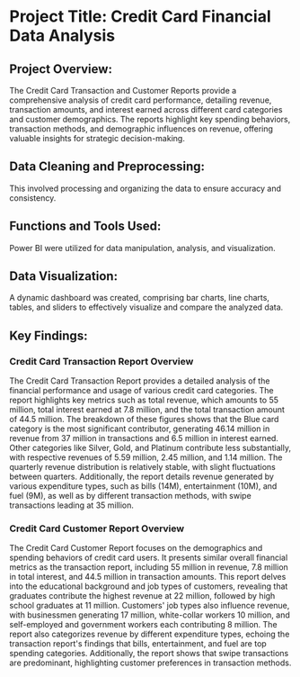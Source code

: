# Project Title: Credit Card Financial Data Analysis

## Project Overview:
The Credit Card Transaction and Customer Reports provide a comprehensive analysis of credit card performance, detailing revenue, transaction amounts, and interest earned across different card categories and customer demographics. The reports highlight key spending behaviors, transaction methods, and demographic influences on revenue, offering valuable insights for strategic decision-making.

## Data Cleaning and Preprocessing:
This involved processing and organizing the data to ensure accuracy and consistency.

## Functions and Tools Used:
Power BI were utilized for data manipulation, analysis, and visualization.

## Data Visualization:
A dynamic dashboard was created, comprising bar charts, line charts, tables, and sliders to effectively visualize and compare the analyzed data.

## Key Findings:

### Credit Card Transaction Report Overview

The Credit Card Transaction Report provides a detailed analysis of the financial performance and usage of various credit card categories. The report highlights key metrics such as total revenue, which amounts to 55 million, total interest earned at 7.8 million, and the total transaction amount of 44.5 million. The breakdown of these figures shows that the Blue card category is the most significant contributor, generating 46.14 million in revenue from 37 million in transactions and 6.5 million in interest earned. Other categories like Silver, Gold, and Platinum contribute less substantially, with respective revenues of 5.59 million, 2.45 million, and 1.14 million. The quarterly revenue distribution is relatively stable, with slight fluctuations between quarters. Additionally, the report details revenue generated by various expenditure types, such as bills (14M), entertainment (10M), and fuel (9M), as well as by different transaction methods, with swipe transactions leading at 35 million.

### Credit Card Customer Report Overview

The Credit Card Customer Report focuses on the demographics and spending behaviors of credit card users. It presents similar overall financial metrics as the transaction report, including 55 million in revenue, 7.8 million in total interest, and 44.5 million in transaction amounts. This report delves into the educational background and job types of customers, revealing that graduates contribute the highest revenue at 22 million, followed by high school graduates at 11 million. Customers' job types also influence revenue, with businessmen generating 17 million, white-collar workers 10 million, and self-employed and government workers each contributing 8 million. The report also categorizes revenue by different expenditure types, echoing the transaction report's findings that bills, entertainment, and fuel are top spending categories. Additionally, the report shows that swipe transactions are predominant, highlighting customer preferences in transaction methods.
